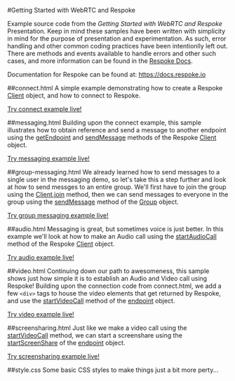 #Getting Started with WebRTC and Respoke

Example source code from the *Getting Started with WebRTC and Respoke* Presentation. Keep in mind these samples have been written with simplicity in mind for the purpose of presentation and experimentation. As such, error handling and other common coding practices have been intentionlly left out. There are methods and events available to handle errors and other such cases, and more information can be found in the [Respoke Docs](https://docs.respoke.io).

Documentation for Respoke can be found at: https://docs.respoke.io


##connect.html
A simple example demonstrating how to create a Respoke [Client](https://docs.respoke.io/js-library/respoke.Client.html) object, and how to connect to Respoke.

[Try connect example live!](http://ktyacke.github.io/respoke-webrtc-preso/connect.html)


##messaging.html
Building upon the connect example, this sample illustrates how to obtain reference and send a message to another endpoint using the [getEndpoint](https://docs.respoke.io/js-library/respoke.Client.html#getEndpoint) and [sendMessage](https://docs.respoke.io/js-library/respoke.Client.html#sendMessage) methods of the Respoke [Client](https://docs.respoke.io/js-library/respoke.Client.html) object.

[Try messaging example live!](http://ktyacke.github.io/respoke-webrtc-preso/messaging.html)

##group-messaging.html
We already learned how to send messages to a single user in the messaging demo, so let's take this a step further and look at how to send messges to an entire group. We'll first have to join the group using the [Client.join](https://docs.respoke.io/js-library/respoke.Client.html#join) method, then we can send messages to everyone in the group using the [sendMessage](https://docs.respoke.io/js-library/respoke.Client.html#sendMessage) method of the [Group](https://docs.respoke.io/js-library/respoke.Group.html) object.

[Try group messaging example live!](http://ktyacke.github.io/respoke-webrtc-preso/group-messaging.html)

##audio.html
Messaging is great, but sometimes voice is just better. In this example we'll look at how to make an Audio call using the [startAudioCall](https://docs.respoke.io/js-library/respoke.Endpoint.html#startAudioCall) method of the Respoke [Client](https://docs.respoke.io/js-library/respoke.Client.html) object.

[Try audio example live!](http://ktyacke.github.io/respoke-webrtc-preso/audio.html)

##video.html
Continuing down our path to awesomeness, this sample shows just how simple it is to establish an Audio and Video call using Respoke! Building upon the connection code from connect.html, we add a few `<div>` tags to house the video elements that get returned by Respoke, and use the [startVideoCall](https://docs.respoke.io/js-library/respoke.Endpoint.html#startVideoCall) method of the [endpoint](https://docs.respoke.io/js-library/respoke.Endpoint.html) object.

[Try video example live!](http://ktyacke.github.io/respoke-webrtc-preso/video.html)

##screensharing.html
Just like we make a video call using the [startVideoCall](https://docs.respoke.io/js-library/respoke.Endpoint.html#startVideoCall) method, we can start a screenshare using the [startScreenShare](https://docs.respoke.io/js-library/respoke.Endpoint.html#startScreenShare) of the [endpoint](https://docs.respoke.io/js-library/respoke.Endpoint.html) object.

[Try screensharing example live!](https://ktyacke.github.io/respoke-webrtc-preso/screensharing.html)

##style.css
Some basic CSS styles to make things just a bit more perty...
